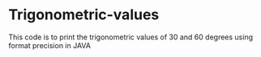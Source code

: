 # Trigonometric-values
This code is to print the trigonometric values of 30 and 60 degrees using format precision in JAVA
